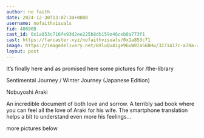 ```yaml
---
author: no faith
date: 2024-12-30T13:07:34+0000
username: nofaithvisuals
fid: 406908
cast_id: 0x1a853c716fe93d2ee225b8db159e46ceb8a773f1
cast: https://farcaster.xyz/nofaithvisuals/0x1a853c71
image: https://imagedelivery.net/BXluQx4ige9GuW0Ia56BHw/3271417c-a70a-4550-aedc-7b8042b2b200/original
layout: post
---
```


It’s finally here and as promised here some pictures for /the-library

Sentimental Journey / Winter Journey (Japanese Edition)

Nobuyoshi Araki

An incredible document of both love and sorrow. A terribly sad book where you can feel all the love of Araki for his wife.
The smartphone translation helps a bit to understand even more his feelings…

more pictures below

<img src='https://imagedelivery.net/BXluQx4ige9GuW0Ia56BHw/3271417c-a70a-4550-aedc-7b8042b2b200/original' alt='' referrerpolicy='no-referrer'/>
